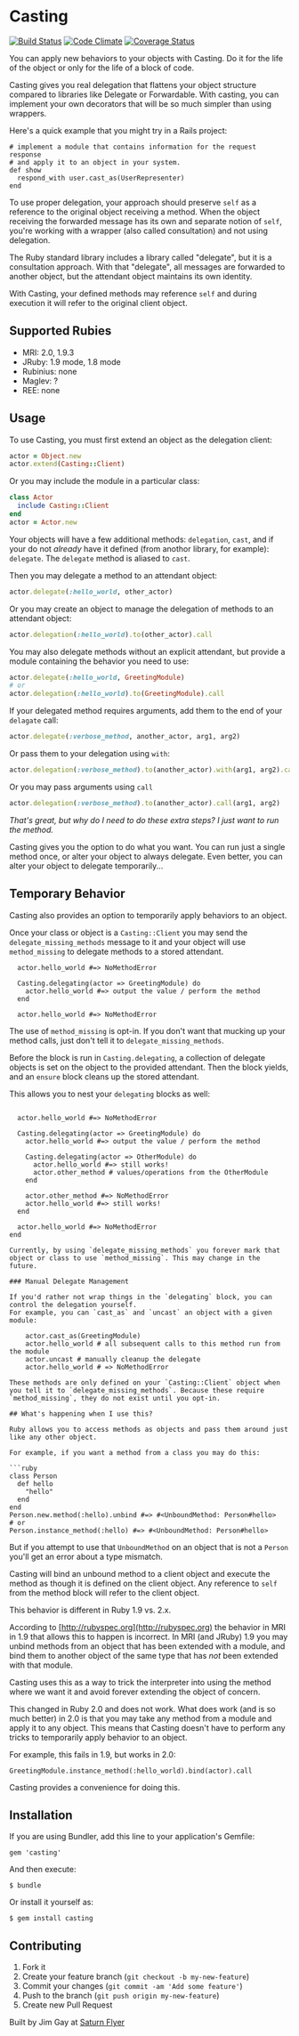 # Casting

[![Build Status](https://travis-ci.org/saturnflyer/casting.png?branch=master)](https://travis-ci.org/saturnflyer/casting)
[![Code Climate](https://codeclimate.com/github/saturnflyer/casting.png)](https://codeclimate.com/github/saturnflyer/casting)
[![Coverage Status](https://coveralls.io/repos/saturnflyer/casting/badge.png)](https://coveralls.io/r/saturnflyer/casting)

You can apply new behaviors to your objects with Casting. Do it for the life of the object
or only for the life of a block of code.

Casting gives you real delegation that flattens your object structure compared to libraries
like Delegate or Forwardable. With casting, you can implement your own decorators that
will be so much simpler than using wrappers.

Here's a quick example that you might try in a Rails project:

    # implement a module that contains information for the request response
    # and apply it to an object in your system.
    def show
      respond_with user.cast_as(UserRepresenter)
    end

To use proper delegation, your approach should preserve `self` as a reference
to the original object receiving a method. When the object receiving the forwarded
message has its own and separate notion of `self`, you're working with a wrapper (also called
consultation) and not using delegation.

The Ruby standard library includes a library called "delegate", but it is
a consultation approach. With that "delegate", all messages are forwarded to
another object, but the attendant object maintains its own identity.

With Casting, your defined methods may reference `self` and during
execution it will refer to the original client object.

## Supported Rubies

- MRI: 2.0, 1.9.3
- JRuby: 1.9 mode, 1.8 mode
- Rubinius: none
- Maglev: ?
- REE: none

## Usage

To use Casting, you must first extend an object as the delegation client:

```ruby
actor = Object.new
actor.extend(Casting::Client)
```

Or you may include the module in a particular class:

```ruby
class Actor
  include Casting::Client
end
actor = Actor.new
```

Your objects will have a few additional methods: `delegation`, `cast`, and if your do not *already* have it defined (from anothor library, for example): `delegate`. The `delegate` method is aliased to `cast`.

Then you may delegate a method to an attendant object:

```ruby
actor.delegate(:hello_world, other_actor)
```

Or you may create an object to manage the delegation of methods to an attendant object:

```ruby
actor.delegation(:hello_world).to(other_actor).call
```

You may also delegate methods without an explicit attendant, but provide
a module containing the behavior you need to use:

```ruby
actor.delegate(:hello_world, GreetingModule)
# or
actor.delegation(:hello_world).to(GreetingModule).call
```

If your delegated method requires arguments, add them to the end of your `delagate` call:

```ruby
actor.delegate(:verbose_method, another_actor, arg1, arg2)
```

Or pass them to your delegation using `with`:

```ruby
actor.delegation(:verbose_method).to(another_actor).with(arg1, arg2).call
```

Or you may pass arguments using `call`

```ruby
actor.delegation(:verbose_method).to(another_actor).call(arg1, arg2)
```

_That's great, but why do I need to do these extra steps? I just want to run the method._

Casting gives you the option to do what you want. You can run just a single method once, or alter your object to always delegate. Even better, you can alter your object to delegate temporarily...

## Temporary Behavior

Casting also provides an option to temporarily apply behaviors to an object.

Once your class or object is a `Casting::Client` you may send the `delegate_missing_methods` message to it and your object will use `method_missing` to delegate methods to a stored attendant.

```
  actor.hello_world #=> NoMethodError

  Casting.delegating(actor => GreetingModule) do
    actor.hello_world #=> output the value / perform the method
  end

  actor.hello_world #=> NoMethodError
```

The use of `method_missing` is opt-in. If you don't want that mucking up your method calls, just don't tell it to `delegate_missing_methods`.

Before the block is run in `Casting.delegating`, a collection of delegate objects is set on the object to the provided attendant. Then the block yields, and an `ensure` block cleans up the stored attendant.

This allows you to nest your `delegating` blocks as well:

```

  actor.hello_world #=> NoMethodError

  Casting.delegating(actor => GreetingModule) do
    actor.hello_world #=> output the value / perform the method

    Casting.delegating(actor => OtherModule) do
      actor.hello_world #=> still works!
      actor.other_method # values/operations from the OtherModule
    end

    actor.other_method #=> NoMethodError
    actor.hello_world #=> still works!
  end

  actor.hello_world #=> NoMethodError
end

Currently, by using `delegate_missing_methods` you forever mark that object or class to use `method_missing`. This may change in the future.

### Manual Delegate Management

If you'd rather not wrap things in the `delegating` block, you can control the delegation yourself.
For example, you can `cast_as` and `uncast` an object with a given module:

    actor.cast_as(GreetingModule)
    actor.hello_world # all subsequent calls to this method run from the module
    actor.uncast # manually cleanup the delegate
    actor.hello_world # => NoMethodError

These methods are only defined on your `Casting::Client` object when you tell it to `delegate_missing_methods`. Because these require `method_missing`, they do not exist until you opt-in.

## What's happening when I use this?

Ruby allows you to access methods as objects and pass them around just like any other object.

For example, if you want a method from a class you may do this:

```ruby
class Person
  def hello
    "hello"
  end
end
Person.new.method(:hello).unbind #=> #<UnboundMethod: Person#hello>
# or
Person.instance_method(:hello) #=> #<UnboundMethod: Person#hello>
```

But if you attempt to use that `UnboundMethod` on an object that is not a `Person` you'll get
an error about a type mismatch.

Casting will bind an unbound method to a client object and execute the method as though it is
defined on the client object. Any reference to `self` from the method block will refer to the
client object.

This behavior is different in Ruby 1.9 vs. 2.x.

According to [http://rubyspec.org](http://rubyspec.org) the behavior in MRI in 1.9 that allows this to happen is incorrect. In MRI (and JRuby) 1.9 you may unbind methods from an object that has been extended with a module, and bind them to another object of the same type that has *not* been extended with that module.

Casting uses this as a way to trick the interpreter into using the method where we want it and avoid forever extending the object of concern.

This changed in Ruby 2.0 and does not work. What does work (and is so much better) in 2.0 is that you may take any method from a module and apply it to any object. This means that Casting doesn't have to perform any tricks to temporarily apply behavior to an object.

For example, this fails in 1.9, but works in 2.0:

    GreetingModule.instance_method(:hello_world).bind(actor).call

Casting provides a convenience for doing this.

## Installation

If you are using Bundler, add this line to your application's Gemfile:

    gem 'casting'

And then execute:

    $ bundle

Or install it yourself as:

    $ gem install casting

## Contributing

1. Fork it
2. Create your feature branch (`git checkout -b my-new-feature`)
3. Commit your changes (`git commit -am 'Add some feature'`)
4. Push to the branch (`git push origin my-new-feature`)
5. Create new Pull Request

Built by Jim Gay at [Saturn Flyer](http://www.saturnflyer.com)
